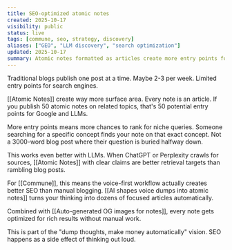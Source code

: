 ```yaml
---
title: SEO-optimized atomic notes
created: 2025-10-17
visibility: public
status: live
tags: [commune, seo, strategy, discovery]
aliases: ["GEO", "LLM discovery", "search optimization"]
updated: 2025-10-17
summary: Atomic notes formatted as articles create more entry points for search and LLM discovery. More potential hits than traditional blog posts.
---
```


Traditional blogs publish one post at a time. Maybe 2-3 per week. Limited entry points for search engines.

[[Atomic Notes]] create way more surface area. Every note is an article. If you publish 50 atomic notes on related topics, that's 50 potential entry points for Google and LLMs.

More entry points means more chances to rank for niche queries. Someone searching for a specific concept finds your note on that exact concept. Not a 3000-word blog post where their question is buried halfway down.

This works even better with LLMs. When ChatGPT or Perplexity crawls for sources, [[Atomic Notes]] with clear claims are better retrieval targets than rambling blog posts.

For [[Commune]], this means the voice-first workflow actually creates better SEO than manual blogging. [[AI shapes voice dumps into atomic notes]] turns your thinking into dozens of focused articles automatically.

Combined with [[Auto-generated OG images for notes]], every note gets optimized for rich results without manual work.

This is part of the "dump thoughts, make money automatically" vision. SEO happens as a side effect of thinking out loud.
